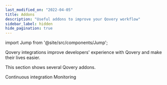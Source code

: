 ```yaml
---
last_modified_on: "2022-04-05"
title: Addons
description: "Useful addons to improve your Qovery workflow"
sidebar_label: hidden
hide_pagination: true
---
```


import Jump from '@site/src/components/Jump';

Qovery integrations improve developers' experience with Qovery and make their lives easier.

This section shows several Qovery addons.

<Jump to="/docs/using-qovery/addon/continuous-integration/">Continuous integration</Jump>
<Jump to="/docs/using-qovery/addon/monitoring/">Monitoring</Jump>



